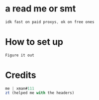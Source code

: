 # a read me or smt
```js
idk fast on paid proxys, ok on free ones
```

# How to set up
```py 
Figure it out
```

# Credits
```js
me | xman#111 
zt (helped me with the headers)
```
